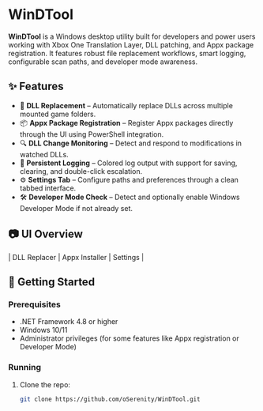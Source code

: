 # WinDTool

**WinDTool** is a Windows desktop utility built for developers and power users working with Xbox One Translation Layer, DLL patching, and Appx package registration. It features robust file replacement workflows, smart logging, configurable scan paths, and developer mode awareness.

## ✨ Features

- 🔁 **DLL Replacement** – Automatically replace DLLs across multiple mounted game folders.
- 📦 **Appx Package Registration** – Register Appx packages directly through the UI using PowerShell integration.
- 🔍 **DLL Change Monitoring** – Detect and respond to modifications in watched DLLs.
- 📝 **Persistent Logging** – Colored log output with support for saving, clearing, and double-click escalation.
- ⚙️ **Settings Tab** – Configure paths and preferences through a clean tabbed interface.
- 🛠️ **Developer Mode Check** – Detect and optionally enable Windows Developer Mode if not already set.

## 📷 UI Overview

| DLL Replacer | Appx Installer | Settings |

## 🚀 Getting Started

### Prerequisites

- .NET Framework 4.8 or higher
- Windows 10/11
- Administrator privileges (for some features like Appx registration or Developer Mode)

### Running

1. Clone the repo:
   ```bash
   git clone https://github.com/oSerenity/WinDTool.git
